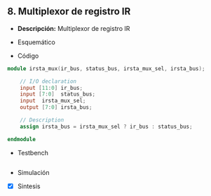 ## 8. Multiplexor de registro IR

- **Descripción:** Multiplexor de registro IR

- Esquemático

- Código
```verilog
module irsta_mux(ir_bus, status_bus, irsta_mux_sel, irsta_bus);

	// I/O declaration
	input [11:0] ir_bus;          
	input [7:0]  status_bus;      
	input  irsta_mux_sel;      
	output [7:0] irsta_bus;   

	// Description
	assign irsta_bus = irsta_mux_sel ? ir_bus : status_bus; 

endmodule
```

 - Testbench
```verilog


```

- Simulación

- [x] Sintesis